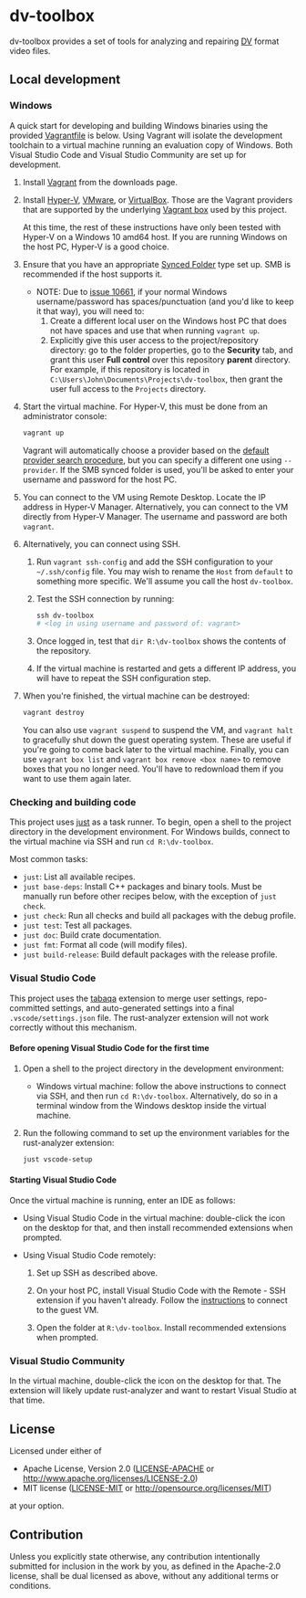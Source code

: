 # dv-toolbox

dv-toolbox provides a set of tools for analyzing and repairing [DV](https://en.wikipedia.org/wiki/DV_(video_format)) format video files.

## Local development

### Windows

A quick start for developing and building Windows binaries using the provided [Vagrantfile](Vagrantfile) is below.  Using Vagrant will isolate the development toolchain to a virtual machine running an evaluation copy of Windows.  Both Visual Studio Code and Visual Studio Community are set up for development.

1. Install [Vagrant](https://developer.hashicorp.com/vagrant/downloads) from the downloads page.

2. Install [Hyper-V](https://learn.microsoft.com/en-us/virtualization/hyper-v-on-windows/quick-start/enable-hyper-v), [VMware](https://www.vmware.com/products/desktop-hypervisor/workstation-and-fusion), or [VirtualBox](https://www.virtualbox.org/wiki/Downloads).  Those are the Vagrant providers that are supported by the underlying [Vagrant box](https://github.com/gusztavvargadr/packer?tab=readme-ov-file#overview) used by this project.

    At this time, the rest of these instructions have only been tested with Hyper-V on a Windows 10 amd64 host.  If you are running Windows on the host PC, Hyper-V is a good choice.

3. Ensure that you have an appropriate [Synced Folder](https://developer.hashicorp.com/vagrant/docs/synced-folders) type set up.  SMB is recommended if the host supports it.

    - NOTE: Due to [issue 10661](https://github.com/hashicorp/vagrant/issues/10661), if your normal Windows username/password has spaces/punctuation (and you'd like to keep it that way), you will need to:
        1. Create a different local user on the Windows host PC that does not have spaces and use that when running `vagrant up`.
        2. Explicitly give this user access to the project/repository directory: go to the folder properties, go to the **Security** tab, and grant this user **Full control** over this repository **parent** directory.  For example, if this repository is located in `C:\Users\John\Documents\Projects\dv-toolbox`, then grant the user full access to the `Projects` directory.

4. Start the virtual machine.  For Hyper-V, this must be done from an administrator console:

    ```PowerShell
    vagrant up
    ```

    Vagrant will automatically choose a provider based on the [default provider search procedure](https://developer.hashicorp.com/vagrant/docs/providers/basic_usage#default-provider), but you can specify a different one using `--provider`.  If the SMB synced folder is used, you'll be asked to enter your username and password for the host PC.

5. You can connect to the VM using Remote Desktop.  Locate the IP address in Hyper-V Manager.  Alternatively, you can connect to the VM directly from Hyper-V Manager.  The username and password are both `vagrant`.

6. Alternatively, you can connect using SSH.
    1. Run `vagrant ssh-config` and add the SSH configuration to your `~/.ssh/config` file.  You may wish to rename the `Host` from `default` to something more specific.  We'll assume you call the host `dv-toolbox`.
    2. Test the SSH connection by running:

        ```PowerShell
        ssh dv-toolbox
        # <log in using username and password of: vagrant>
        ```

    3. Once logged in, test that `dir R:\dv-toolbox` shows the contents of the repository.
    4. If the virtual machine is restarted and gets a different IP address, you will have to repeat the SSH configuration step.

7. When you're finished, the virtual machine can be destroyed:

    ```PowerShell
    vagrant destroy
    ```

    You can also use `vagrant suspend` to suspend the VM, and `vagrant halt` to gracefully shut down the guest operating system.  These are useful if you're going to come back later to the virtual machine.  Finally, you can use `vagrant box list` and `vagrant box remove <box name>` to remove boxes that you no longer need.  You'll have to redownload them if you want to use them again later.

### Checking and building code

This project uses [just](https://just.systems/man/en/) as a task runner.  To begin, open a shell to the project directory in the development environment.  For Windows builds, connect to the virtual machine via SSH and run `cd R:\dv-toolbox`.

Most common tasks:

- `just`: List all available recipes.
- `just base-deps`: Install C++ packages and binary tools.  Must be manually run before other recipes below, with the exception of `just check`.
- `just check`: Run all checks and build all packages with the debug profile.
- `just test`: Test all packages.
- `just doc`: Build crate documentation.
- `just fmt`: Format all code (will modify files).
- `just build-release`: Build default packages with the release profile.

### Visual Studio Code

This project uses the [tabaqa](https://marketplace.visualstudio.com/items?itemName=KalimahApps.tabaqa) extension to merge user settings, repo-committed settings, and auto-generated settings into a final `.vscode/settings.json` file.  The rust-analyzer extension will not work correctly without this mechanism.

#### Before opening Visual Studio Code for the first time

1. Open a shell to the project directory in the development environment:
    - Windows virtual machine:  follow the above instructions to connect via SSH, and then run `cd R:\dv-toolbox`.  Alternatively, do so in a terminal window from the Windows desktop inside the virtual machine.
2. Run the following command to set up the environment variables for the rust-analyzer extension:

    ```bash
    just vscode-setup
    ```

#### Starting Visual Studio Code

Once the virtual machine is running, enter an IDE as follows:

- Using Visual Studio Code in the virtual machine: double-click the icon on the desktop for that, and then install recommended extensions when prompted.

- Using Visual Studio Code remotely:

    1. Set up SSH as described above.

    2. On your host PC, install Visual Studio Code with the Remote - SSH extension if you haven't already.  Follow the [instructions](https://code.visualstudio.com/docs/remote/ssh#_connect-to-a-remote-host) to connect to the guest VM.

    3. Open the folder at `R:\dv-toolbox`.  Install recommended extensions when prompted.

### Visual Studio Community

In the virtual machine, double-click the icon on the desktop for that.  The extension will likely update rust-analyzer and want to restart Visual Studio at that time.

## License

Licensed under either of

- Apache License, Version 2.0 ([LICENSE-APACHE](LICENSE-APACHE) or <http://www.apache.org/licenses/LICENSE-2.0>)
- MIT license ([LICENSE-MIT](LICENSE-MIT) or <http://opensource.org/licenses/MIT>)

at your option.

## Contribution

Unless you explicitly state otherwise, any contribution intentionally submitted for inclusion in the work by you, as defined in the Apache-2.0 license, shall be dual licensed as above, without any additional terms or conditions.
